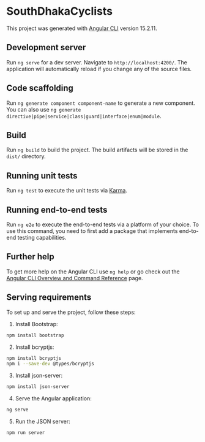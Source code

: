 # SouthDhakaCyclists

This project was generated with [Angular CLI](https://github.com/angular/angular-cli) version 15.2.11.

## Development server

Run `ng serve` for a dev server. Navigate to `http://localhost:4200/`. The application will automatically reload if you change any of the source files.

## Code scaffolding

Run `ng generate component component-name` to generate a new component. You can also use `ng generate directive|pipe|service|class|guard|interface|enum|module`.

## Build

Run `ng build` to build the project. The build artifacts will be stored in the `dist/` directory.

## Running unit tests

Run `ng test` to execute the unit tests via [Karma](https://karma-runner.github.io).

## Running end-to-end tests

Run `ng e2e` to execute the end-to-end tests via a platform of your choice. To use this command, you need to first add a package that implements end-to-end testing capabilities.

## Further help

To get more help on the Angular CLI use `ng help` or go check out the [Angular CLI Overview and Command Reference](https://angular.io/cli) page.


## Serving requirements

To set up and serve the project, follow these steps:

1. Install Bootstrap:
  ```sh
  npm install bootstrap
  ```

2. Install bcryptjs:
  ```sh
  npm install bcryptjs
  npm i --save-dev @types/bcryptjs
  ```

3. Install json-server:
  ```sh
  npm install json-server
  ```

4. Serve the Angular application:
  ```sh
  ng serve
  ```

5. Run the JSON server:
  ```sh
  npm run server
  ```

